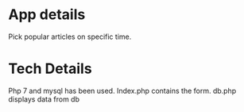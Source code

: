 
App details
===========================
Pick popular articles on specific time.

Tech Details
===========================
Php 7 and mysql has been used.
Index.php contains the form.
db.php displays data from db
